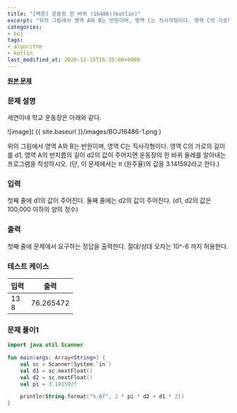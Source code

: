 ```yaml
---
title: "[백준] 운동장 한 바퀴 (16486)(kotlin)"
excerpt: "위의 그림에서 영역 A와 B는 반원이며, 영역 C는 직사각형이다. 영역 C의 가로의 길이를 d1, 영역 A의 반지름의 길이 d2의 값이 주어지면 운동장의 한 바퀴 둘레를 알아내는 프로그램을 작성하시오. (단, 이 문제에서는 π (원주율)의 값을 3.141592라고 한다.)"
categories:
- boj
tags:
- algorithm
- kotlin
last_modified_at: 2020-12-15T16:35:00+0900
---
```


**[원본 문제](https://www.acmicpc.net/problem/16486)**

### 문제 설명

세연이네 학교 운동장은 아래와 같다.

![image]( {{ site.baseurl }}/images/BOJ16486-1.png )

위의 그림에서 영역 A와 B는 반원이며, 영역 C는 직사각형이다. 영역 C의 가로의 길이를 d1, 영역 A의 반지름의 길이 d2의 값이 주어지면 운동장의 한 바퀴 둘레를 알아내는 프로그램을 작성하시오. (단, 이 문제에서는 π (원주율)의 값을 3.141592라고 한다.)

### 입력

첫째 줄에 d1의 값이 주어진다. 둘째 줄에는 d2의 값이 주어진다. (d1, d2의 값은 100,000 이하의 양의 정수)

### 출력

첫째 줄에 문제에서 요구하는 정답을 출력한다. 절대/상대 오차는 10^\-6 까지 허용한다.

### 테스트 케이스

|입력|출력|
|-----|-----|
|13<br>8|76.265472|

### 문제 풀이1 
```kotlin
import java.util.Scanner

fun main(args: Array<String>) {
    val sc = Scanner(System.`in`)
    val d1 = sc.nextFloat()
    val d2 = sc.nextFloat()
    val pi = 3.141592f

    println(String.format("%.6f", 2 * pi * d2 + d1 * 2))
}
```